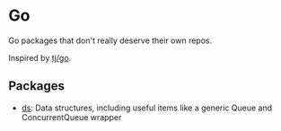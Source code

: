 # Go

Go packages that don't really deserve their own repos.

Inspired by [tj/go](https://github.com/tj/go).

## Packages

- [ds](ds): Data structures, including useful items like a generic Queue and ConcurrentQueue wrapper

